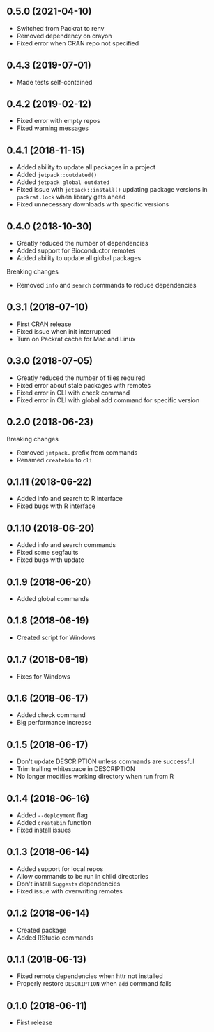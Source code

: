 ## 0.5.0 (2021-04-10)

- Switched from Packrat to renv
- Removed dependency on crayon
- Fixed error when CRAN repo not specified

## 0.4.3 (2019-07-01)

- Made tests self-contained

## 0.4.2 (2019-02-12)

- Fixed error with empty repos
- Fixed warning messages

## 0.4.1 (2018-11-15)

- Added ability to update all packages in a project
- Added `jetpack::outdated()`
- Added `jetpack global outdated`
- Fixed issue with `jetpack::install()` updating package versions in `packrat.lock` when library gets ahead
- Fixed unnecessary downloads with specific versions

## 0.4.0 (2018-10-30)

- Greatly reduced the number of dependencies
- Added support for Bioconductor remotes
- Added ability to update all global packages

Breaking changes

- Removed `info` and `search` commands to reduce dependencies

## 0.3.1 (2018-07-10)

- First CRAN release
- Fixed issue when init interrupted
- Turn on Packrat cache for Mac and Linux

## 0.3.0 (2018-07-05)

- Greatly reduced the number of files required
- Fixed error about stale packages with remotes
- Fixed error in CLI with check command
- Fixed error in CLI with global add command for specific version

## 0.2.0 (2018-06-23)

Breaking changes

- Removed `jetpack.` prefix from commands
- Renamed `createbin` to `cli`

## 0.1.11 (2018-06-22)

- Added info and search to R interface
- Fixed bugs with R interface

## 0.1.10 (2018-06-20)

- Added info and search commands
- Fixed some segfaults
- Fixed bugs with update

## 0.1.9 (2018-06-20)

- Added global commands

## 0.1.8 (2018-06-19)

- Created script for Windows

## 0.1.7 (2018-06-19)

- Fixes for Windows

## 0.1.6 (2018-06-17)

- Added check command
- Big performance increase

## 0.1.5 (2018-06-17)

- Don't update DESCRIPTION unless commands are successful
- Trim trailing whitespace in DESCRIPTION
- No longer modifies working directory when run from R

## 0.1.4 (2018-06-16)

- Added `--deployment` flag
- Added `createbin` function
- Fixed install issues

## 0.1.3 (2018-06-14)

- Added support for local repos
- Allow commands to be run in child directories
- Don't install `Suggests` dependencies
- Fixed issue with overwriting remotes

## 0.1.2 (2018-06-14)

- Created package
- Added RStudio commands

## 0.1.1 (2018-06-13)

- Fixed remote dependencies when httr not installed
- Properly restore `DESCRIPTION` when `add` command fails

## 0.1.0 (2018-06-11)

- First release
